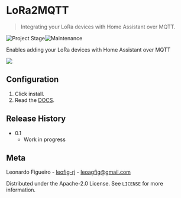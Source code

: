 # LoRa2MQTT
> Integrating your LoRa devices with Home Assistant over MQTT.

![Project Stage][project-stage-shield]![Maintenance][maintenance-shield]

Enables adding your LoRa devices with Home Assistant over MQTT

<img src="https://raw.githubusercontent.com/leofig-rj/tonyldo-hassio-addons/master/ttlock2mqtt/pictures/diagram.png"/>

## Configuration

1. Click install.
2. Read the [DOCS](https://github.com/leofig-rj/leofig-hass-addons/blob/master/lora2mqtt/DOCS.md).

## Release History

* 0.1
    * Work in progress

## Meta

Leonardo Figueiro - [leofig-rj][github_leofig-rj] - leoagfig@gmail.com

Distributed under the Apache-2.0 License. See ``LICENSE`` for more information.

<!-- Markdown link -->
[wiki]: https://github.com/leofig-rj/leofig-hass-addons
[project-stage-shield]: https://img.shields.io/badge/project%20stage-development%20beta-red.svg
[maintenance-shield]: https://img.shields.io/maintenance/yes/2025.svg
[github_leofig-rj]: https://github.com/leofig-rj/
